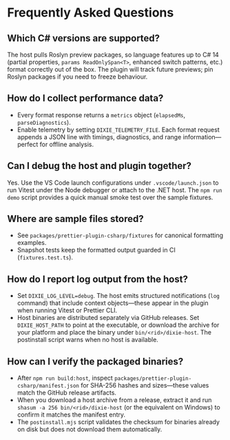 # Frequently Asked Questions

## Which C# versions are supported?

The host pulls Roslyn preview packages, so language features up to C# 14 (partial properties, `params ReadOnlySpan<T>`, enhanced switch patterns, etc.) format correctly out of the box. The plugin will track future previews; pin Roslyn packages if you need to freeze behaviour.

## How do I collect performance data?

- Every format response returns a `metrics` object (`elapsedMs`, `parseDiagnostics`).
- Enable telemetry by setting `DIXIE_TELEMETRY_FILE`. Each format request appends a JSON line with timings, diagnostics, and range information—perfect for offline analysis.

## Can I debug the host and plugin together?

Yes. Use the VS Code launch configurations under `.vscode/launch.json` to run Vitest under the Node debugger or attach to the .NET host. The `npm run demo` script provides a quick manual smoke test over the sample fixtures.

## Where are sample files stored?

- See `packages/prettier-plugin-csharp/fixtures` for canonical formatting examples.
- Snapshot tests keep the formatted output guarded in CI (`fixtures.test.ts`).

## How do I report log output from the host?
- Set `DIXIE_LOG_LEVEL=debug`. The host emits structured notifications (`log` command) that include context objects—these appear in the plugin when running Vitest or Prettier CLI.
- Host binaries are distributed separately via GitHub releases. Set `DIXIE_HOST_PATH` to point at the executable, or download the archive for your platform and place the binary under `bin/<rid>/dixie-host`. The postinstall script warns when no host is available.

## How can I verify the packaged binaries?

- After `npm run build:host`, inspect `packages/prettier-plugin-csharp/manifest.json` for SHA-256 hashes and sizes—these values match the GitHub release artifacts.
- When you download a host archive from a release, extract it and run `shasum -a 256 bin/<rid>/dixie-host` (or the equivalent on Windows) to confirm it matches the manifest entry.
- The `postinstall.mjs` script validates the checksum for binaries already on disk but does not download them automatically.
